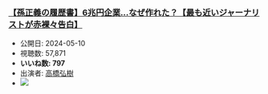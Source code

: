 ### [【孫正義の履歴書】6兆円企業…なぜ作れた？【最も近いジャーナリストが赤裸々告白】](https://www.youtube.com/watch?v=ess7ez9EZzI)
-   公開日: 2024-05-10
-   視聴数: 57,871
-   **いいね数: 797**
-   出演者: [高橋弘樹](/rehacq_fan/people/高橋弘樹 "wikilink")
- [![](https://img.youtube.com/vi/ess7ez9EZzI/hqdefault.jpg)](https://www.youtube.com/watch?v=ess7ez9EZzI)
